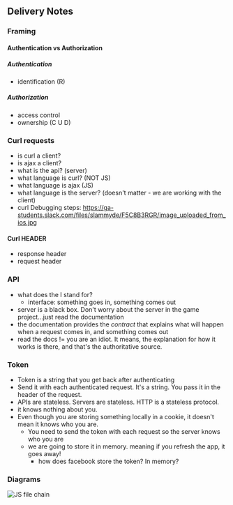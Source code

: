 ## Delivery Notes

### Framing

#### Authentication vs Authorization

##### Authentication
- identification (R)

##### Authorization
- access control
- ownership (C U D)

### Curl requests
- is curl a client?
- is ajax a client?
- what is the api? (server)
- what language is curl? (NOT JS)
- what language is ajax (JS)
- what language is the server? (doesn't matter - we are working with the client)
- curl Debugging steps: https://ga-students.slack.com/files/slammyde/F5C8B3RGR/image_uploaded_from_ios.jpg

#### Curl HEADER
- response header
- request header

### API
- what does the I stand for?
  - interface: something goes in, something comes out
- server is a black box. Don't worry about the server in the game project...just read the documentation
- the documentation provides the _contract_ that explains what will happen when a request comes in, and something comes out
- read the docs != you are an idiot. It means, the explanation for how it works is there, and that's the authoritative source.

### Token
- Token is a string that you get back after authenticating
- Send it with each authenticated request. It's a string. You pass it in the header of the request.
- APIs are stateless. Servers are stateless. HTTP is a stateless protocol.
 - it knows nothing about you.
- Even though you are storing something locally in a cookie, it doesn't mean it knows who you are.
  - You need to send the token with each request so the server knows who you are
  - we are going to store it in memory. meaning if you refresh the app, it goes away!
    - how does facebook store the token? In memory?


### Diagrams
![JS file chain](https://git.generalassemb.ly/storage/user/3667/files/c23457da-c235-11e7-8b44-237f2d6e3524
)
